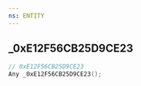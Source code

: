 ```yaml
---
ns: ENTITY
---
```

## _0xE12F56CB25D9CE23

```c
// 0xE12F56CB25D9CE23
Any _0xE12F56CB25D9CE23();
```

